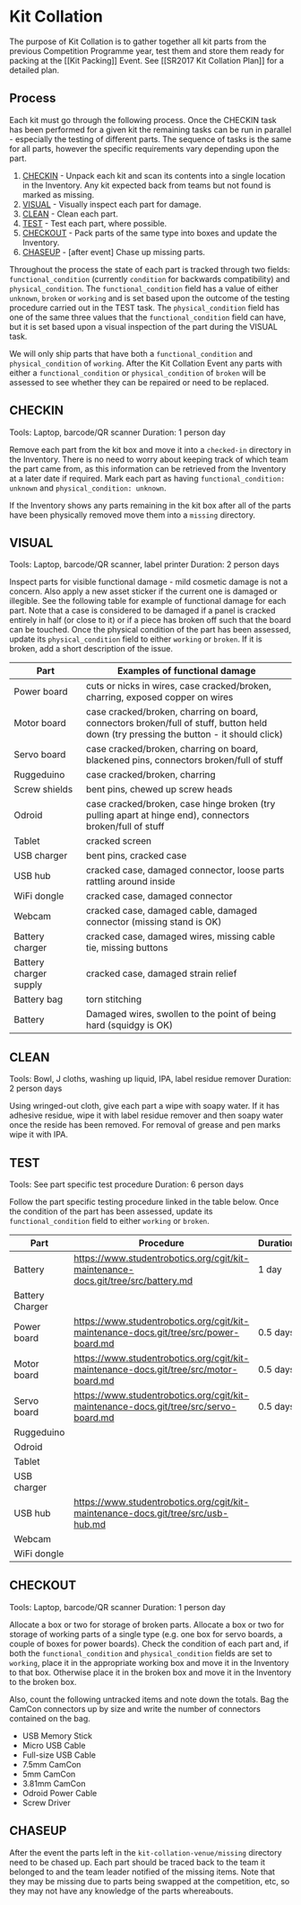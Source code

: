 # Kit Collation

The purpose of Kit Collation is to gather together all kit parts from the previous Competition Programme year, test them and store them ready for packing at the [[Kit Packing]] Event. See [[SR2017 Kit Collation Plan]] for a detailed plan.

## Process

Each kit must go through the following process. Once the CHECKIN task has been performed for a given kit the remaining tasks can be run in parallel - especially the testing of different parts. The sequence of tasks is the same for all parts, however the specific requirements vary depending upon the part.

1. [CHECKIN](#markdown-header-checkin) - Unpack each kit and scan its contents into a single location in the Inventory. Any kit expected back from teams but not found is marked as missing.
1. [VISUAL](#markdown-header-visual) - Visually inspect each part for damage.
1. [CLEAN](#markdown-header-clean) - Clean each part.
1. [TEST](#markdown-header-test) - Test each part, where possible.
1. [CHECKOUT](#markdown-header-checkout) - Pack parts of the same type into boxes and update the Inventory.
1. [CHASEUP](#markdown-header-chaseup) - \[after event\] Chase up missing parts.

Throughout the process the state of each part is tracked through two fields: `functional_condition` (currently `condition` for backwards compatibility) and `physical_condition`. The `functional_condition` field has a value of either `unknown`, `broken` or `working` and is set based upon the outcome of the testing procedure carried out in the TEST task. The `physical_condition` field has one of the same three values that the `functional_condition` field can have, but it is set based upon a visual inspection of the part during the VISUAL task.

We will only ship parts that have both a `functional_condition` and `physical_condition` of `working`. After the Kit Collation Event any parts with either a `functional_condition` or `physical_condition` of `broken` will be assessed to see whether they can be repaired or need to be replaced.

## CHECKIN

Tools: Laptop, barcode/QR scanner
Duration: 1 person day

Remove each part from the kit box and move it into a `checked-in` directory in the Inventory. There is no need to worry about keeping track of which team the part came from, as this information can be retrieved from the Inventory at a later date if required. Mark each part as having `functional_condition: unknown` and `physical_condition: unknown`.

If the Inventory shows any parts remaining in the kit box after all of the parts have been physically removed move them into a `missing` directory.

## VISUAL

Tools: Laptop, barcode/QR scanner, label printer
Duration: 2 person days

Inspect parts for visible functional damage - mild cosmetic damage is not a concern. Also apply a new asset sticker if the current one is damaged or illegible. See the following table for example of functional damage for each part. Note that a case is considered to be damaged if a panel is cracked entirely in half (or close to it) or if a piece has broken off such that the board can be touched. Once the physical condition of the part has been assessed, update its `physical_condition` field to either `working` or `broken`. If it is broken, add a short description of the issue.

| Part | Examples of functional damage |
|------|-------------------------------|
| Power board | cuts or nicks in wires, case cracked/broken, charring, exposed copper on wires |
| Motor board | case cracked/broken, charring on board, connectors broken/full of stuff, button held down (try pressing the button - it should click) |
| Servo board | case cracked/broken, charring on board, blackened pins, connectors broken/full of stuff |
| Ruggeduino | case cracked/broken, charring |
| Screw shields | bent pins, chewed up screw heads |
| Odroid | case cracked/broken, case hinge broken (try pulling apart at hinge end), connectors broken/full of stuff |
| Tablet | cracked screen |
| USB charger | bent pins, cracked case |
| USB hub | cracked case, damaged connector, loose parts rattling around inside |
| WiFi dongle | cracked case, damaged connector |
| Webcam | cracked case, damaged cable, damaged connector (missing stand is OK) |
| Battery charger | cracked case, damaged wires, missing cable tie, missing buttons |
| Battery charger supply | cracked case, damaged strain relief |
| Battery bag | torn stitching |
| Battery | Damaged wires, swollen to the point of being hard (squidgy is OK) |

## CLEAN

Tools: Bowl, J cloths, washing up liquid, IPA, label residue remover
Duration: 2 person days

Using wringed-out cloth, give each part a wipe with soapy water. If it has adhesive residue, wipe it with label residue remover and then soapy water once the reside has been removed. For removal of grease and pen marks wipe it with IPA.

## TEST

Tools: See part specific test procedure
Duration: 6 person days

Follow the part specific testing procedure linked in the table below. Once the condition of the part has been assessed, update its `functional_condition` field to either `working` or `broken`.

| Part | Procedure | Duration |
|------|-----------|----------|
| Battery | https://www.studentrobotics.org/cgit/kit-maintenance-docs.git/tree/src/battery.md | 1 day |
| Battery Charger | | |
| Power board | https://www.studentrobotics.org/cgit/kit-maintenance-docs.git/tree/src/power-board.md | 0.5 days |
| Motor board | https://www.studentrobotics.org/cgit/kit-maintenance-docs.git/tree/src/motor-board.md | 0.5 days |
| Servo board | https://www.studentrobotics.org/cgit/kit-maintenance-docs.git/tree/src/servo-board.md | 0.5 days |
| Ruggeduino | | |
| Odroid | | |
| Tablet | | |
| USB charger | | |
| USB hub | https://www.studentrobotics.org/cgit/kit-maintenance-docs.git/tree/src/usb-hub.md | |
| Webcam | | |
| WiFi dongle | | |

## CHECKOUT

Tools: Laptop, barcode/QR scanner
Duration: 1 person day

Allocate a box or two for storage of broken parts. Allocate a box or two for storage of working parts of a single type (e.g. one box for servo boards, a couple of boxes for power boards). Check the condition of each part and, if both the `functional_condition` and `physical_condition` fields are set to `working`, place it in the appropriate working box and move it in the Inventory to that box. Otherwise place it in the broken box and move it in the Inventory to the broken box.

Also, count the following untracked items and note down the totals. Bag the CamCon connectors up by size and write the number of connectors contained on the bag.

 * USB Memory Stick
 * Micro USB Cable
 * Full-size USB Cable
 * 7.5mm CamCon
 * 5mm CamCon
 * 3.81mm CamCon
 * Odroid Power Cable
 * Screw Driver

## CHASEUP

After the event the parts left in the `kit-collation-venue/missing` directory need to be chased up. Each part should be traced back to the team it belonged to and the team leader notified of the missing items. Note that they may be missing due to parts being swapped at the competition, etc, so they may not have any knowledge of the parts whereabouts.